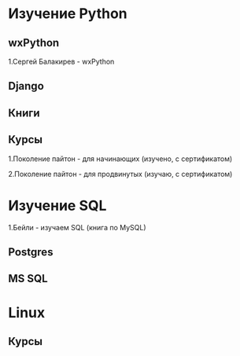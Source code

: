 # Изучение Python
## wxPython
1.Сергей Балакирев - wxPython

## Django
## Книги
## Курсы
1.Поколение пайтон - для начинающих (изучено, с сертификатом)

2.Поколение пайтон - для продвинутых (изучаю, с сертификатом)
# Изучение SQL
1.Бейли - изучаем SQL (книга по MySQL)
## Postgres
## MS SQL
# Linux
## Курсы
